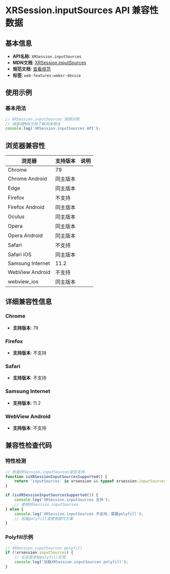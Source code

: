# XRSession.inputSources API 兼容性数据

## 基本信息

- **API名称**: `XRSession.inputSources`
- **MDN文档**: [XRSession.inputSources](https://developer.mozilla.org/docs/Web/API/XRSession/inputSources)
- **规范文档**: [查看规范](https://immersive-web.github.io/webxr/#dom-xrsession-inputsources)
- **标签**: `web-features:webxr-device`

## 使用示例

### 基本用法

```javascript
// XRSession.inputSources 使用示例
// 请查阅MDN文档了解具体用法
console.log('XRSession.inputSources API');
```

## 浏览器兼容性

| 浏览器 | 支持版本 | 说明 |
|--------|----------|------|
| Chrome | 79 |  |
| Chrome Android | 同主版本 |  |
| Edge | 同主版本 |  |
| Firefox | 不支持 |  |
| Firefox Android | 同主版本 |  |
| Oculus | 同主版本 |  |
| Opera | 同主版本 |  |
| Opera Android | 同主版本 |  |
| Safari | 不支持 |  |
| Safari iOS | 同主版本 |  |
| Samsung Internet | 11.2 |  |
| WebView Android | 不支持 |  |
| webview_ios | 同主版本 |  |

## 详细兼容性信息

### Chrome

- **支持版本**: 79

### Firefox

- **支持版本**: 不支持

### Safari

- **支持版本**: 不支持

### Samsung Internet

- **支持版本**: 11.2

### WebView Android

- **支持版本**: 不支持

## 兼容性检查代码

### 特性检测

```javascript
// 检查XRSession.inputSources是否支持
function isXRSessionInputSourcesSupported() {
    return 'inputSources' in xrsession && typeof xrsession.inputSources === 'function';
}

if (isXRSessionInputSourcesSupported()) {
    console.log('XRSession.inputSources 支持');
    // 使用XRSession.inputSources
} else {
    console.log('XRSession.inputSources 不支持，需要polyfill');
    // 加载polyfill或使用替代方案
}
```

### Polyfill示例

```javascript
// XRSession.inputSources polyfill
if (!xrsession.inputSources) {
    // 在这里添加polyfill实现
    console.log('加载XRSession.inputSources polyfill');
}
```

